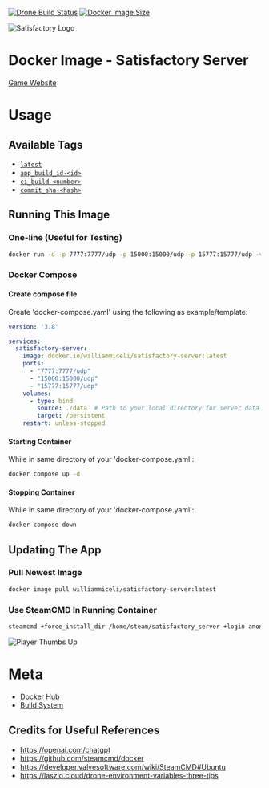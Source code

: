 [![Drone Build Status](https://img.shields.io/drone/build/William/Docker_Satisfactory-Server?server=https%3A%2F%2Fdrone.williammiceli.systems&style=for-the-badge&label=Build%20Status)](https://drone.williammiceli.systems/William/Docker_Satisfactory-Server)
[![Docker Image Size](https://img.shields.io/docker/image-size/williammiceli/satisfactory-server?style=for-the-badge)](https://hub.docker.com/r/williammiceli/satisfactory-server)

![Satisfactory Logo](https://img2.storyblok.com/fit-in/0x300/filters:format(webp)/f/110098/5405x1416/10decfbcac/hero-logo.png)


# Docker Image - Satisfactory Server

[Game Website](https://www.satisfactorygame.com/)


# Usage

## Available Tags

-	[`latest`](https://hub.docker.com/r/williammiceli/satisfactory-server/tags?name=latest)
-	[`app_build_id-<id>`](https://hub.docker.com/r/williammiceli/satisfactory-server/tags?name=app_build_id)
-	[`ci_build-<number>`](https://hub.docker.com/r/williammiceli/satisfactory-server/tags?name=ci_build)
-	[`commit_sha-<hash>`](https://hub.docker.com/r/williammiceli/satisfactory-server/tags?name=commit_sha)

## Running This Image

### One-line (Useful for Testing)

```sh
docker run -d -p 7777:7777/udp -p 15000:15000/udp -p 15777:15777/udp -v /path/to/your/data:/persistent williammiceli/satisfactory-server:latest
```

### Docker Compose

#### Create compose file

Create 'docker-compose.yaml' using the following as example/template:

```yaml
version: '3.8'

services:
  satisfactory-server:
    image: docker.io/williammiceli/satisfactory-server:latest
    ports:
      - "7777:7777/udp"
      - "15000:15000/udp"
      - "15777:15777/udp"
    volumes:
      - type: bind
        source: ./data  # Path to your local directory for server data
        target: /persistent
    restart: unless-stopped
```

#### Starting Container

While in same directory of your 'docker-compose.yaml':

```sh
docker compose up -d
```

#### Stopping Container

While in same directory of your 'docker-compose.yaml':

```sh
docker compose down
```

## Updating The App

### Pull Newest Image

```sh
docker image pull williammiceli/satisfactory-server:latest
```
### Use SteamCMD In Running Container

```sh
steamcmd +force_install_dir /home/steam/satisfactory_server +login anonymous +app_update 1690800 -beta public validate +quit
```

![Player Thumbs Up](https://img2.storyblok.com/fit-in/0x800/filters:format(png)/f/110098/600x730/99e92fe34f/hero-graphic.png)


# Meta

* [Docker Hub](https://hub.docker.com/r/williammiceli/satisfactory-server)
* [Build System](https://drone.williammiceli.systems/William/Docker_Satisfactory-Server)

## Credits for Useful References

* https://openai.com/chatgpt
* https://github.com/steamcmd/docker
* https://developer.valvesoftware.com/wiki/SteamCMD#Ubuntu
* https://laszlo.cloud/drone-environment-variables-three-tips